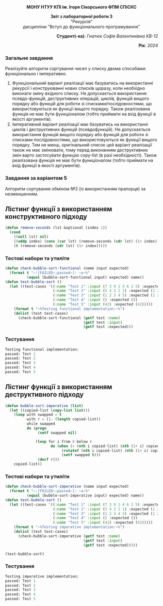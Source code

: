 <p align="center"><b>МОНУ НТУУ КПІ ім. Ігоря Сікорського ФПМ СПіСКС</b></p>
<p align="center">
<b>Звіт з лабораторної роботи 3</b><br/>
"Рекурсія"<br/>
дисципліни "Вступ до функціонального програмування"
</p>
<p align="right"> <b>Студент(-ка)</b>: <i>Гнатюк Софія Валентинівна КВ-12</i><p>
<p align="right"><b>Рік</b>: <i>2024</i><p>
  
### Загальне завдання
Реалізуйте алгоритм сортування чисел у списку двома способами: функціонально і імперативно.
1. Функціональний варіант реалізації має базуватись на використанні рекурсії і конструюванні нових списків щоразу, коли необхідно виконати зміну вхідного списку. Не допускається використання: псевдо-функцій, деструктивних операцій, циклів, функцій вищого порядку або функцій для роботи зі списками/послідовностями, що використовуються як функції вищого порядку. Також реалізована функція не має бути функціоналом (тобто приймати на вхід функції в якості аргументів).
2. Імперативний варіант реалізації має базуватись на використанні циклів і деструктивних функцій (псевдофункцій). Не допускається використання функцій вищого порядку або функцій для роботи зі списками послідовностями, що використовуються як функції вищого порядку. Тим не менш, оригінальний список цей варіант реалізації також не має змінювати, тому перед виконанням деструктивних змін варто застосувати функцію copy-list (в разі необхідності). Також реалізована функція не має бути функціоналом (тобто приймати на вхід функції в якості аргументів).

### Завдання за варіантом 5
Алгоритм сортування обміном №2 (із використанням прапорця) за незменшенням.

## Лістинг функції з використанням конструктивного підходу
```lisp
(defun remove-seconds (lst &optional (index 1))
  (cond
    ((null lst) nil)
    ((oddp index) (cons (car lst) (remove-seconds (cdr lst) (1+ index)))) 
    (t (remove-seconds (cdr lst) (1+ index)))))
```
### Тестові набори та утиліти
```lisp
(defun check-bubble-sort-functional (name input expected)
  (format t "~:[FAILED~;passed~]: ~a~%" 
          (equal (bubble-sort-functional input) expected) name))
(defun test-bubble-sort ()
  (let ((test-cases '((:name "Test 1" :input (7 3 9 1 4 6 2 5) :expected (1 2 3 4 5 6 7 9))
                      (:name "Test 2" :input (5 4 3 2 1) :expected (1 2 3 4 5))
                      (:name "Test 3" :input (1 2 3 4 5) :expected (1 2 3 4 5))
                      (:name "Test 4" :input () :expected ())
                      (:name "Test 5" :input (42) :expected (42)))))
    (format t "~%Testing functional implementation:~%")
    (dolist (test test-cases)
      (check-bubble-sort-functional (getf test :name) 
                                    (getf test :input) 
                                    (getf test :expected)))
```
### Тестування

```lisp
Testing functional implementation:
passed: Test 1
passed: Test 2
passed: Test 3
passed: Test 4
passed: Test 5
```
## Лістинг функції з використанням деструктивного підходу
```lisp
(defun bubble-sort-imperative (list)
  (let ((copied-list (copy-list list)))
    (loop with swapped = t
          with r = (1- (length copied-list))
          while swapped
          do (progn
               (setf swapped nil)

              (loop for i from 0 below r
                     do (when (> (nth i copied-list) (nth (1+ i) copied-list))
                          (rotatef (nth i copied-list) (nth (1+ i) copied-list))
                          (setf swapped t)))
               (decf r)))
    copied-list))
```
### Тестові набори та утиліти
```lisp
(defun check-bubble-sort-imperative (name input expected)
  (format t "~:[FAILED~;passed~]: ~a~%" 
          (equal (bubble-sort-imperative input) expected) name))
(defun test-bubble-sort ()
  (let ((test-cases '((:name "Test 1" :input (7 3 9 1 4 6 2 5) :expected (1 2 3 4 5 6 7 9))
                      (:name "Test 2" :input (5 4 3 2 1) :expected (1 2 3 4 5))
                      (:name "Test 3" :input (1 2 3 4 5) :expected (1 2 3 4 5))
                      (:name "Test 4" :input () :expected ())
                      (:name "Test 5" :input (42) :expected (42)))))
    (format t "~%Testing imperative implementation:~%")
    (dolist (test test-cases)
      (check-bubble-sort-imperative (getf test :name) 
                                    (getf test :input) 
                                    (getf test :expected)))))

(test-bubble-sort)
```
### Тестування
```lisp
Testing imperative implementation:
passed: Test 1
passed: Test 2
passed: Test 3
passed: Test 4
passed: Test 5
```

